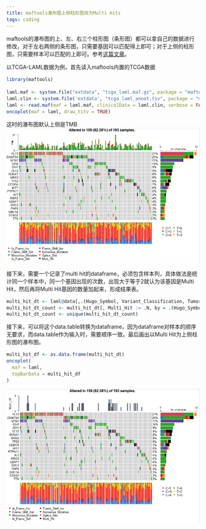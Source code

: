 ```yaml
---
title: maftools瀑布图上侧柱形图改为Multi Hits
tags: coding
---
```


maftools的瀑布图的上、左、右三个柱形图（条形图）都可以拿自己的数据进行修改，对于左右两侧的条形图，只需要基因可以匹配得上即可；对于上侧的柱形图，只需要样本可以匹配的上即可。参考[这篇文章](https://bioconductor.org/packages/devel/bioc/vignettes/maftools/inst/doc/oncoplots.html)。

以TCGA-LAML数据为例，首先读入maftools内置的TCGA数据

```R
library(maftools)

laml.maf <- system.file("extdata", "tcga_laml.maf.gz", package = "maftools")
laml.clin <- system.file('extdata', "tcga_laml_annot.tsv", package = "maftools")
laml <- read.maf(maf = laml.maf, clinicalData = laml.clin, verbose = FALSE)
oncoplot(maf = laml, draw_titv = TRUE)
```

这时的瀑布图默认上侧是TMB
![onco1](https://github.com/pzweuj/pzweuj.github.io/raw/master/content/data/images/maftools_oncoplot_mh1.png)


接下来，需要一个记录了multi hit的dataframe，必须包含样本列，具体做法是统计同一个样本中，同一个基因出现的次数，出现大于等于2就认为该基因是Multi Hit，然后再将Multi Hit基因的数量加起来，形成结果表。

```R
multi_hit_dt <- laml@data[,.(Hugo_Symbol, Variant_Classification, Tumor_Sample_Barcode)]
multi_hit_dt_count <- multi_hit_dt[, Multi_Hit := .N, by = .(Hugo_Symbol, Tumor_Sample_Barcode)]
multi_hit_dt_count <- unique(multi_hit_dt_count)
```

接下来，可以将这个data.table转换为dataframe，因为dataframe对样本的顺序无要求，而data.table作为输入时，需要顺序一致。最后画出以Multi Hit为上侧柱形图的瀑布图。

```R
multi_hit_df <- as.data.frame(multi_hit_dt)
oncoplot(
  maf = laml,
  topBarData = multi_hit_df
)
```

![onco2](https://github.com/pzweuj/pzweuj.github.io/raw/master/content/data/images/maftools_oncoplot_mh2.png)

